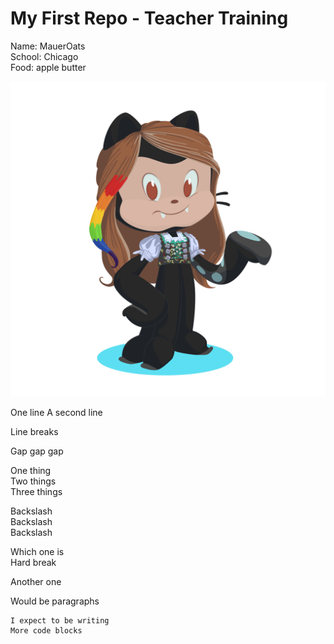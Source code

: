 # My First Repo - Teacher Training

Name: MauerOats  
School: Chicago  
Food: apple butter

![Stylized Octocat](octocat-special.png)

One line
A second line

Line breaks

Gap gap gap

One thing  
Two things  
Three things

Backslash \
Backslash \
Backslash 

Which one is <br>
Hard break

<p>Another one </p>
<p>Would be paragraphs</p>

```
I expect to be writing
More code blocks
```

